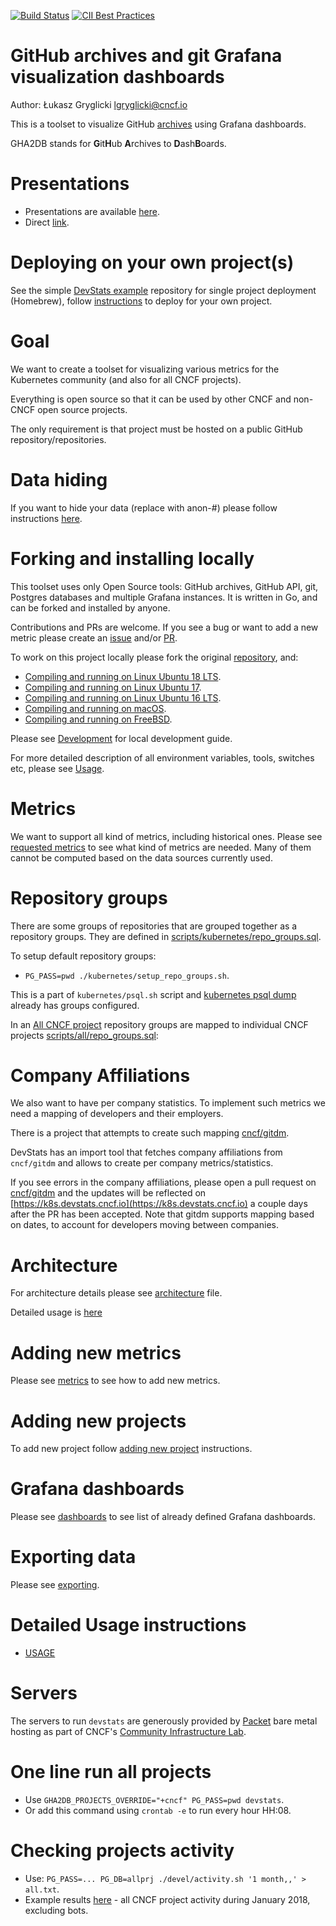 [![Build Status](https://travis-ci.org/cncf/devstats.svg?branch=master)](https://travis-ci.org/cncf/devstats)
[![CII Best Practices](https://bestpractices.coreinfrastructure.org/projects/1357/badge)](https://bestpractices.coreinfrastructure.org/projects/1357)

# GitHub archives and git Grafana visualization dashboards

Author: Łukasz Gryglicki <lgryglicki@cncf.io>

This is a toolset to visualize GitHub [archives](https://www.gharchive.org) using Grafana dashboards.

GHA2DB stands for **G**it**H**ub **A**rchives to **D**ash**B**oards.


# Presentations

- Presentations are available [here](https://github.com/cncf/devstats/blob/master/docs/presentation).
- Direct [link](https://docs.google.com/presentation/d/1v5zuSFQkwcthWXgS2p9vs9x5e4fnavMR8HdykS7aWYA/edit?usp=sharing).

# Deploying on your own project(s)

See the simple [DevStats example](https://github.com/cncf/devstats-example) repository for single project deployment (Homebrew), follow [instructions](https://github.com/cncf/devstats-example/blob/master/SETUP_OTHER_PROJECT.md) to deploy for your own project.

# Goal

We want to create a toolset for visualizing various metrics for the Kubernetes community (and also for all CNCF projects).

Everything is open source so that it can be used by other CNCF and non-CNCF open source projects.

The only requirement is that project must be hosted on a public GitHub repository/repositories.

# Data hiding

If you want to hide your data (replace with anon-#) please follow instructions [here](https://github.com/cncf/devstats/blob/master/HIDE_DATA.md).

# Forking and installing locally

This toolset uses only Open Source tools: GitHub archives, GitHub API, git, Postgres databases and multiple Grafana instances.
It is written in Go, and can be forked and installed by anyone.

Contributions and PRs are welcome.
If you see a bug or want to add a new metric please create an [issue](https://github.com/cncf/devstats/issues) and/or [PR](https://github.com/cncf/devstats/pulls).

To work on this project locally please fork the original [repository](https://github.com/cncf/devstats), and:
- [Compiling and running on Linux Ubuntu 18 LTS](./INSTALL_UBUNTU18.md).
- [Compiling and running on Linux Ubuntu 17](./INSTALL_UBUNTU17.md).
- [Compiling and running on Linux Ubuntu 16 LTS](./INSTALL_UBUNTU16.md).
- [Compiling and running on macOS](./INSTALL_MAC.md).
- [Compiling and running on FreeBSD](./INSTALL_FREEBSD.md).

Please see [Development](https://github.com/cncf/devstats/blob/master/DEVELOPMENT.md) for local development guide.

For more detailed description of all environment variables, tools, switches etc, please see [Usage](https://github.com/cncf/devstats/blob/master/USAGE.md).

# Metrics

We want to support all kind of metrics, including historical ones.
Please see [requested metrics](https://docs.google.com/document/d/1o5ncrY6lVX3qSNJGWtJXx2aAC2MEqSjnML4VJDrNpmE/edit?usp=sharing) to see what kind of metrics are needed.
Many of them cannot be computed based on the data sources currently used.

# Repository groups

There are some groups of repositories that are grouped together as a repository groups.
They are defined in [scripts/kubernetes/repo_groups.sql](https://github.com/cncf/devstats/blob/master/scripts/kubernetes/repo_groups.sql).

To setup default repository groups:
- `PG_PASS=pwd ./kubernetes/setup_repo_groups.sh`.

This is a part of `kubernetes/psql.sh` script and [kubernetes psql dump](https://devstats.cncf.io/gha.sql.xz) already has groups configured.

In an [All CNCF project](https://all.teststats.cncf.io) repository groups are mapped to individual CNCF projects [scripts/all/repo_groups.sql](https://github.com/cncf/devstats/blob/master/scripts/all/repo_groups.sql):

# Company Affiliations

We also want to have per company statistics. To implement such metrics we need a mapping of developers and their employers.

There is a project that attempts to create such mapping [cncf/gitdm](https://github.com/cncf/gitdm).

DevStats has an import tool that fetches company affiliations from `cncf/gitdm` and allows to create per company metrics/statistics.

If you see errors in the company affiliations, please open a pull request on [cncf/gitdm](https://github.com/cncf/gitdm) and the updates will be reflected on [https://k8s.devstats.cncf.io](https://k8s.devstats.cncf.io) a couple days after the PR has been accepted. Note that gitdm supports mapping based on dates, to account for developers moving between companies.

# Architecture

For architecture details please see [architecture](https://github.com/cncf/devstats/blob/master/ARCHITECTURE.md) file.

Detailed usage is [here](https://github.com/cncf/devstats/blob/master/USAGE.md)

# Adding new metrics

Please see [metrics](https://github.com/cncf/devstats/blob/master/METRICS.md) to see how to add new metrics.

# Adding new projects

To add new project follow [adding new project](https://github.com/cncf/devstats/blob/master/ADDING_NEW_PROJECT.md) instructions.

# Grafana dashboards

Please see [dashboards](https://github.com/cncf/devstats/blob/master/DASHBOARDS.md) to see list of already defined Grafana dashboards.

# Exporting data

Please see [exporting](https://github.com/cncf/devstats/blob/master/EXPORT.md).

# Detailed Usage instructions

- [USAGE](https://github.com/cncf/devstats/blob/master/USAGE.md)

# Servers

The servers to run `devstats` are generously provided by [Packet](https://www.packet.net/) bare metal hosting as part of CNCF's [Community Infrastructure Lab](https://github.com/cncf/cluster).

# One line run all projects

- Use `GHA2DB_PROJECTS_OVERRIDE="+cncf" PG_PASS=pwd devstats`.
- Or add this command using `crontab -e` to run every hour HH:08.

# Checking projects activity

- Use: `PG_PASS=... PG_DB=allprj ./devel/activity.sh '1 month,,' > all.txt`.
- Example results [here](https://teststats.cncf.io/all.txt) - all CNCF project activity during January 2018, excluding bots.
